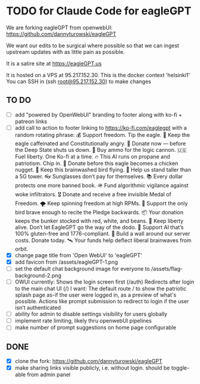 # TODO for Claude Code for eagleGPT

We are forking eagleGPT from openwebUI: https://github.com/dannyturowski/eagleGPT

We want our edits to be surgical where possible so that we can ingest upstream updates with as little pain as possible.

It is a satire site at https://eagleGPT.us

It is hosted on a VPS at 95.217.152.30. This is the docker context 'helsinki1'
You can SSH in (ssh root@95.217.152.30) to make changes

## TO DO


- [ ] add "powered by OpenWebUI" branding to footer along with ko-fi + patreon links
- [ ] add call to action to footer linking to https://ko-fi.com/eaglegpt with a random rotating phrase:
	💰 Support freedom. Tip the eagle.
	🦅 Keep the eagle caffeinated and Constitutionally angry.
	📡 Donate now — before the Deep State shuts us down.
	🧢 Buy ammo for the logic cannon.
	🇺🇸 Fuel liberty. One Ko-fi at a time.
	🔥 This AI runs on propane and patriotism. Chip in.
	🐔 Donate before this eagle becomes a chicken nugget.
	🧠 Keep this brainwashed bird flying.
	🗽 Help us stand taller than a 5G tower.
	👓 Sunglasses don’t pay for themselves.
	📚 Every dollar protects one more banned book.
	🪖 Fund algorithmic vigilance against woke infiltrators.
	🎖️ Donate and receive a free invisible Medal of Freedom.
	🌪️ Keep spinning freedom at high RPMs.
	💂 Support the only bird brave enough to recite the Pledge backwards.
	📦 Your donation keeps the bunker stocked with red, white, and beans.
	🦤 Keep liberty alive. Don’t let EagleGPT go the way of the dodo.
	🥓 Support AI that’s 100% gluten-free and 1776-compliant.
	🧱 Build a wall around our server costs. Donate today.
	🛰️ Your funds help deflect liberal brainwaves from orbit.
- [x] change page title from 'Open WebUI' to 'eagleGPT'
- [x] add favicon from /assets/eagleGPT-1.png
- [ ] set the default chat background image for everyone to /assets/flag-background-2.png
- [ ] OWUI currently:
		Shows the login screen first (/auth)
		Redirects after login to the main chat UI (/)
		I want: The default route / to show the patriotic splash page as-if the user were logged in, as a preview of what's possible.
		Actions like prompt submission to redirect to login if the user isn’t authenticated
- [ ] ability for admin to disable settings visibility for users globally
- [ ] implement rate limiting, likely thru openwebUI pipelines
- [ ] make number of prompt suggestions on home page configurable 

## DONE
- [x] clone the fork: https://github.com/dannyturowski/eagleGPT
- [x] make sharing links visible publicly, i.e. without login. should be toggle-able from admin panel